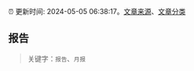 :alarm_clock: 更新时间: 2024-05-05 06:38:17。[文章来源](/README.md)、[文章分类](/TAGS.md)

## 报告


> 关键字：`报告`、`月报`



